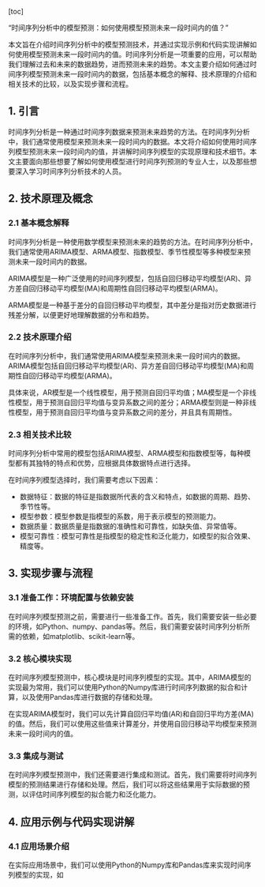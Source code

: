 
[toc]                    
                
                
“时间序列分析中的模型预测：如何使用模型预测未来一段时间内的值？”

本文旨在介绍时间序列分析中的模型预测技术，并通过实现示例和代码实现讲解如何使用模型预测未来一段时间内的值。时间序列分析是一项重要的应用，可以帮助我们理解过去和未来的数据趋势，进而预测未来的趋势。本文主要介绍如何通过时间序列模型预测未来一段时间内的数据，包括基本概念的解释、技术原理的介绍和相关技术的比较，以及实现步骤和流程。

## 1. 引言

时间序列分析是一种通过时间序列数据来预测未来趋势的方法。在时间序列分析中，我们通常使用模型来预测未来一段时间内的数据。本文将介绍如何使用时间序列模型预测未来一段时间内的值，并讲解时间序列模型的实现原理和技术细节。本文主要面向那些想要了解如何使用模型进行时间序列预测的专业人士，以及那些想要深入学习时间序列分析技术的人员。

## 2. 技术原理及概念

### 2.1 基本概念解释

时间序列分析是一种使用数学模型来预测未来的趋势的方法。在时间序列分析中，我们通常使用ARIMA模型、ARMA模型、指数模型、季节性模型等多种模型来预测未来一段时间内的数据。

ARIMA模型是一种广泛使用的时间序列模型，包括自回归移动平均模型(AR)、异方差自回归移动平均模型(MA)和周期性自回归移动平均模型(ARMA)。

ARMA模型是一种基于差分的自回归移动平均模型，其中差分是指对历史数据进行残差分解，以便更好地理解数据的分布和趋势。

### 2.2 技术原理介绍

在时间序列分析中，我们通常使用ARIMA模型来预测未来一段时间内的数据。ARIMA模型包括自回归移动平均模型(AR)、异方差自回归移动平均模型(MA)和周期性自回归移动平均模型(ARMA)。

具体来说，AR模型是一个线性模型，用于预测自回归平均值；MA模型是一个非线性模型，用于预测自回归平均值与变异系数之间的差分；ARMA模型则是一种非线性模型，用于预测自回归平均值与变异系数之间的差分，并且具有周期性。

### 2.3 相关技术比较

时间序列分析中常用的模型包括ARIMA模型、ARMA模型和指数模型等，每种模型都有其独特的特点和优势，应根据具体数据特点进行选择。

在时间序列模型选择时，我们需要考虑以下因素：

* 数据特征：数据的特征是指数据所代表的含义和特点，如数据的周期、趋势、季节性等。
* 模型参数：模型参数是指模型的系数，用于表示模型的预测能力。
* 数据质量：数据质量是指数据的准确性和可靠性，如缺失值、异常值等。
* 模型可靠性：模型可靠性是指模型的稳定性和泛化能力，如模型的拟合效果、精度等。

## 3. 实现步骤与流程

### 3.1 准备工作：环境配置与依赖安装

在时间序列模型预测之前，需要进行一些准备工作。首先，我们需要安装一些必要的环境，如Python、numpy、pandas等。然后，我们需要安装时间序列分析所需的依赖，如matplotlib、scikit-learn等。

### 3.2 核心模块实现

在时间序列模型预测中，核心模块是时间序列模型的实现。其中，ARIMA模型的实现最为常用，我们可以使用Python的Numpy库进行时间序列数据的拟合和计算，以及使用Pandas库进行数据的存储和处理。

在实现ARIMA模型时，我们可以先计算自回归平均值(AR)和自回归平均方差(MA)的值。然后，我们可以使用这些值来计算差分，并使用自回归移动平均模型来预测未来一段时间内的值。

### 3.3 集成与测试

在时间序列模型预测中，我们还需要进行集成和测试。首先，我们需要将时间序列模型的预测结果进行存储和处理。然后，我们可以将这些结果用于实际数据的预测，以评估时间序列模型的拟合能力和泛化能力。

## 4. 应用示例与代码实现讲解

### 4.1 应用场景介绍

在实际应用场景中，我们可以使用Python的Numpy库和Pandas库来实现时间序列模型的实现，如

